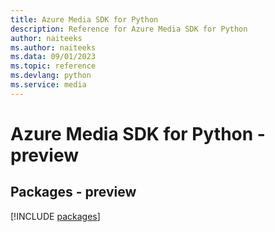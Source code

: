 ```yaml
---
title: Azure Media SDK for Python
description: Reference for Azure Media SDK for Python
author: naiteeks
ms.author: naiteeks
ms.data: 09/01/2023
ms.topic: reference
ms.devlang: python
ms.service: media
---
```

# Azure Media SDK for Python - preview
## Packages - preview
[!INCLUDE [packages](media-index.md)]